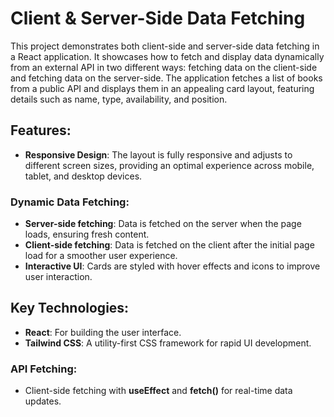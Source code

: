 # Client & Server-Side Data Fetching
This project demonstrates both client-side and server-side data fetching in a React application. It showcases how to fetch and display data dynamically from an external API in two different ways: fetching data on the client-side and fetching data on the server-side. The application fetches a list of books from a public API and displays them in an appealing card layout, featuring details such as name, type, availability, and position.

## Features:
- **Responsive Design**: The layout is fully responsive and adjusts to different screen sizes, providing an optimal experience across mobile, tablet, and desktop devices.
 ### Dynamic Data Fetching:
- **Server-side fetching**: Data is fetched on the server when the page loads, ensuring fresh content.
- **Client-side fetching**: Data is fetched on the client after the initial page load for a smoother user experience.
- **Interactive UI**: Cards are styled with hover effects and icons to improve user interaction.

## Key Technologies:
- **React**: For building the user interface.
- **Tailwind CSS**: A utility-first CSS framework for rapid UI development.
### API Fetching:
- Client-side fetching with **useEffect** and **fetch()** for real-time data updates.
